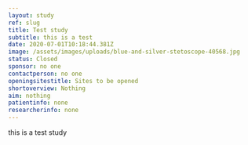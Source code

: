 ```yaml
---
layout: study
ref: slug
title: Test study
subtitle: this is a test
date: 2020-07-01T10:18:44.381Z
image: /assets/images/uploads/blue-and-silver-stetoscope-40568.jpg
status: Closed
sponsor: no one
contactperson: no one
openingsitestitle: Sites to be opened
shortoverview: Nothing
aim: nothing
patientinfo: none
researcherinfo: none
---
```

this is a test study